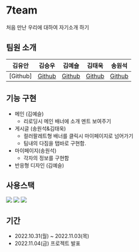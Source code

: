 # 7team
처음 만난 우리에 대하여 자기소개 하기

## 팀원 소개
김유안|김승우|김예슬|김태욱|송원석|
|------|------|------|------|------|
|[Github]|[Github](https://github.com/coachkim)|[Github](https://github.com/2sel)|[Github](https://github.com/rlaxodnr30)|[Github](https://github.com/CircleSeok)|

## 기능 구현
* 메인 (김예슬)
    - 리로딩시 메인 배너에 소개 멘트 보여주기
* 게시글 (송원석&김태욱)
    - 컬러팔레트형 배너를 클릭시 마이페이지로 넘어가기
    - 팀내의 다짐을 탭바로 구현함.
* 마이페이지(송원석)
    - 각자의 정보를 구현함
*  반응형 디자인 (김예슬)

## 사용스택
<div align="left">
	<img src="https://img.shields.io/badge/HTML5-E34F26?style=flat&logo=HTML5&logoColor=white" />
	<img src="https://img.shields.io/badge/CSS3-1572B6?style=flat&logo=CSS3&logoColor=white" />
	<img src="https://img.shields.io/badge/Javascript-F7DF1E?style=flat&logo=Javascript&logoColor=black" />
</div>

## 기간
* 2022.10.31(월) ~ 2022.11.03(목)
* 2022.11.04(금) 프로젝트 발표

